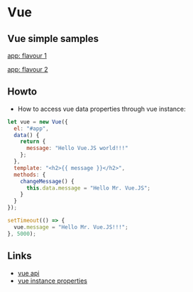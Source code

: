 # Vue

## Vue simple samples

[app: flavour 1](https://jsfiddle.net/ea1utcp8/)

[app: flavour 2](https://jsfiddle.net/jtonic/5pxyhLoj/7/)

## Howto

- How to access vue data properties through vue instance:

```js
let vue = new Vue({
  el: "#app",
  data() {
    return {
      message: "Hello Vue.JS world!!!"
    };
  },
  template: "<h2>{{ message }}</h2>",
  methods: {
    changeMessage() {
      this.data.message = "Hello Mr. Vue.JS";
    }
  }
});

setTimeout(() => {
  vue.message = "Hello Mr. Vue.JS!!!";
}, 5000);
```

## Links

- [vue api](https://vuejs.org/v2/api/)
- [vue instance properties](https://vuejs.org/v2/api/#Instance-Properties)
